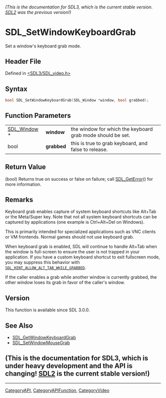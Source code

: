 ###### (This is the documentation for SDL3, which is the current stable version. [SDL2](https://wiki.libsdl.org/SDL2/) was the previous version!)
# SDL_SetWindowKeyboardGrab

Set a window's keyboard grab mode.

## Header File

Defined in [<SDL3/SDL_video.h>](https://github.com/libsdl-org/SDL/blob/main/include/SDL3/SDL_video.h)

## Syntax

```c
bool SDL_SetWindowKeyboardGrab(SDL_Window *window, bool grabbed);
```

## Function Parameters

|                            |             |                                                            |
| -------------------------- | ----------- | ---------------------------------------------------------- |
| [SDL_Window](SDL_Window) * | **window**  | the window for which the keyboard grab mode should be set. |
| bool                       | **grabbed** | this is true to grab keyboard, and false to release.       |

## Return Value

(bool) Returns true on success or false on failure; call
[SDL_GetError](SDL_GetError)() for more information.

## Remarks

Keyboard grab enables capture of system keyboard shortcuts like Alt+Tab or
the Meta/Super key. Note that not all system keyboard shortcuts can be
captured by applications (one example is Ctrl+Alt+Del on Windows).

This is primarily intended for specialized applications such as VNC clients
or VM frontends. Normal games should not use keyboard grab.

When keyboard grab is enabled, SDL will continue to handle Alt+Tab when the
window is full-screen to ensure the user is not trapped in your
application. If you have a custom keyboard shortcut to exit fullscreen
mode, you may suppress this behavior with
[`SDL_HINT_ALLOW_ALT_TAB_WHILE_GRABBED`](SDL_HINT_ALLOW_ALT_TAB_WHILE_GRABBED).

If the caller enables a grab while another window is currently grabbed, the
other window loses its grab in favor of the caller's window.

## Version

This function is available since SDL 3.0.0.

## See Also

- [SDL_GetWindowKeyboardGrab](SDL_GetWindowKeyboardGrab)
- [SDL_SetWindowMouseGrab](SDL_SetWindowMouseGrab)


## (This is the documentation for SDL3, which is under heavy development and the API is changing! [SDL2](https://wiki.libsdl.org/SDL2/) is the current stable version!)



----
[CategoryAPI](CategoryAPI), [CategoryAPIFunction](CategoryAPIFunction), [CategoryVideo](CategoryVideo)

